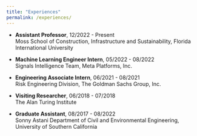 ```yaml
---
title: "Experiences"
permalink: /experiences/
---
```



- **Assistant Professor**, 12/2022 - Present\
Moss School of Construction, Infrastructure and Sustainability, Florida International University

- **Machine Learning Engineer Intern**, 05/2022 - 08/2022\
Signals Intelligence Team, Meta Platforms, Inc.

- **Engineering Associate Intern**, 06/2021 - 08/2021\
Risk Engineering Division, The Goldman Sachs Group, Inc.

- **Visiting Researcher**, 06/2018 - 07/2018\
The Alan Turing Institute

- **Graduate Assistant**, 08/2017 - 08/2022\
Sonny Astani Department of Civil and Environmental Engineering, University of Southern California

